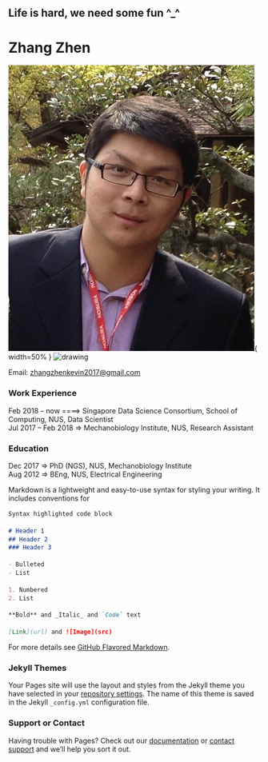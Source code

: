 ## Life is hard, we need some fun ^_^

# Zhang Zhen
![](zz_icon.JPG){ width=50% }
<img src="drawing.jpg" alt="drawing" width="200"/>

Email: zhangzhenkevin2017@gmail.com

### Work Experience
Feb 2018 – now ====> Singapore Data Science Consortium, School of Computing, NUS, Data Scientist  
Jul 2017 – Feb 2018 => Mechanobiology Institute, NUS, Research Assistant

### Education
Dec 2017 => PhD (NGS), NUS, Mechanobiology Institute  
Aug 2012 => BEng, NUS, Electrical Engineering


Markdown is a lightweight and easy-to-use syntax for styling your writing. It includes conventions for

```markdown
Syntax highlighted code block

# Header 1
## Header 2
### Header 3

- Bulleted
- List

1. Numbered
2. List

**Bold** and _Italic_ and `Code` text

[Link](url) and ![Image](src)
```

For more details see [GitHub Flavored Markdown](https://guides.github.com/features/mastering-markdown/).

### Jekyll Themes

Your Pages site will use the layout and styles from the Jekyll theme you have selected in your [repository settings](https://github.com/zhangzhensingapore/zhangzhensingapore.github.io/settings/pages). The name of this theme is saved in the Jekyll `_config.yml` configuration file.

### Support or Contact

Having trouble with Pages? Check out our [documentation](https://docs.github.com/categories/github-pages-basics/) or [contact support](https://support.github.com/contact) and we’ll help you sort it out.
